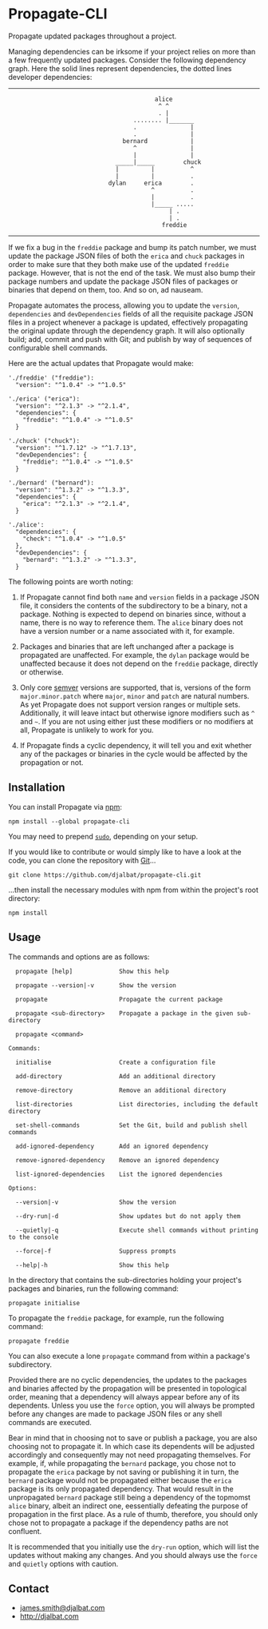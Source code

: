 # Propagate-CLI

Propagate updated packages throughout a project.

Managing dependencies can be irksome if your project relies on more than a few frequently updated packages. Consider the following dependency graph. Here the solid lines represent dependencies, the dotted lines developer dependencies:

---
                                             alice
                                              ^ ^
                                              . |
                                       ........ |_______
                                       .               |
                                       .               |
                                    bernard            |
                                       ^               |
                                       |               |
                                  _____|_____        chuck
                                  |         |          ^
                                  |         |          .
                                dylan     erica        .
                                            ^          .
                                            |          .
                                            |_____ .....
                                                 | .
                                                 | .
                                               freddie
---
 If we fix a bug in the `freddie` package and bump its patch number, we must update the package JSON files of both the `erica` and `chuck` packages in order to make sure that they both make use of the updated `freddie` package. However, that is not the end of the task. We must also bump their package numbers and update the package JSON files of packages or binaries that depend on them, too. And so on, ad nauseam. 
 
 Propagate automates the process, allowing you to update the `version`, `dependencies` and `devDependencies` fields of all the requisite package JSON files in a project whenever a package is updated, effectively propagating the original update through the dependency graph. It will also optionally build; add, commit and push with Git; and publish by way of sequences of configurable shell commands. 
 
 Here are the actual updates that Propagate would make:
 
```
'./freddie' ("freddie"):
  "version": "^1.0.4" -> "^1.0.5"

'./erica' ("erica"):
  "version": "^2.1.3" -> "^2.1.4",
  "dependencies": {
    "freddie": "^1.0.4" -> "^1.0.5"
  }

'./chuck' ("chuck"):
  "version": "^1.7.12" -> "^1.7.13",
  "devDependencies": {
    "freddie": "^1.0.4" -> "^1.0.5"
  }

'./bernard' ("bernard"):
  "version": "^1.3.2" -> "^1.3.3",
  "dependencies": {
    "erica": "^2.1.3" -> "^2.1.4",
  }

'./alice':
  "dependencies": {
    "check": "^1.0.4" -> "^1.0.5"
  },
  "devDependencies": {
    "bernard": "^1.3.2" -> "^1.3.3",
  }
```
The following points are worth noting:

1. If Propagate cannot find both `name` and `version` fields in a package JSON file, it considers the contents of the subdirectory to be a binary, not a package. Nothing is expected to depend on binaries since, without a name, there is no way to reference them. The `alice` binary does not have a version number or a name associated with it, for example.

2. Packages and binaries that are left unchanged after a package is propagated are unaffected. For example, the `dylan` package would be unaffected because it does not depend on the `freddie` package, directly or otherwise.

3. Only core [semver](https://semver.org/) versions are supported, that is, versions of the form `major.minor.patch` where `major`, `minor` and `patch` are natural numbers. As yet Propagate does not support version ranges or multiple sets. Additionally, it will leave intact but otherwise ignore modifiers such as `^` and `~`. If you are not using either just these modifiers or no modifiers at all, Propagate is unlikely to work for you.

4. If Propagate finds a cyclic dependency, it will tell you and exit whether any of the packages or binaries in the cycle would be affected by the propagation or not.

## Installation

You can install Propagate via [npm](https://www.npmjs.com/):
 
    npm install --global propagate-cli

You may need to prepend [`sudo`](https://en.wikipedia.org/wiki/Sudo), depending on your setup.

If you would like to contribute or would simply like to have a look at the code, you can clone the repository with [Git](https://git-scm.com/)...

    git clone https://github.com/djalbat/propagate-cli.git

...then install the necessary modules with npm from within the project's root directory:

    npm install
    
## Usage

The commands and options are as follows:

```
  propagate [help]             Show this help
  
  propagate --version|-v       Show the version

  propagate                    Propagate the current package

  propagate <sub-directory>    Propagate a package in the given sub-directory

  propagate <command>

Commands:

  initialise                   Create a configuration file

  add-directory                Add an additional directory
  
  remove-directory             Remove an additional directory
  
  list-directories             List directories, including the default directory
  
  set-shell-commands           Set the Git, build and publish shell commands
  
  add-ignored-dependency       Add an ignored dependency
  
  remove-ignored-dependency    Remove an ignored dependency
  
  list-ignored-dependencies    List the ignored dependencies
  
Options:

  --version|-v                 Show the version

  --dry-run|-d                 Show updates but do not apply them

  --quietly|-q                 Execute shell commands without printing to the console
  
  --force|-f                   Suppress prompts

  --help|-h                    Show this help
```

In the directory that contains the sub-directories holding your project's packages and binaries, run the following command:

    propagate initialise
    
To propagate the `freddie` package, for example, run the following command:

    propagate freddie
    
You can also execute a lone `propagate` command from within a package's subdirectory.

Provided there are no cyclic dependencies, the updates to the packages and binaries affected by the propagation will be presented in topological order, meaning that a dependency will always appear before any of its dependents. Unless you use the `force` option, you will always be prompted before any changes are made to package JSON files or any shell commands are executed. 

Bear in mind that in choosing not to save or publish a package, you are also choosing not to propagate it. In which case its dependents will be adjusted accordingly and consequently may not need propagating themselves. For example, if, while propagating the `bernard` package, you chose not to propagate the `erica` package by not saving or publishing it in turn, the `bernard` package would not be propagated either because the `erica` package is its only propagated dependency. That would result in the unpropagated `bernard` package still being a dependency of the topmomst `alice` binary, albeit an indirect one, eessentially defeating the purpose of propagation in the first place. As a rule of thumb, therefore, you should only chose not to propagate a package if the dependency paths are not confluent.

It is recommended that you initially use the `dry-run` option, which will list the updates without making any changes. And you should always use the `force` and `quietly` options with caution.


## Contact

- james.smith@djalbat.com
- http://djalbat.com
